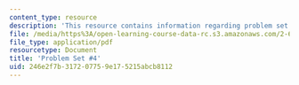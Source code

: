 ```yaml
---
content_type: resource
description: 'This resource contains information regarding problem set #4.'
file: /media/https%3A/open-learning-course-data-rc.s3.amazonaws.com/2-682-acoustical-oceanography-spring-2012/246e2f7b317207759e175215abcb8112_MIT2_682S12_Homework4.pdf
file_type: application/pdf
resourcetype: Document
title: 'Problem Set #4'
uid: 246e2f7b-3172-0775-9e17-5215abcb8112
---
```

